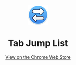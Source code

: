 <p align="center">
    <img src="https://raw.githubusercontent.com/kevincardona/tab-jump-list/main/images/icon-128.png" width="64" height="64"/>
</p>
<h1 align="center">Tab Jump List</h1>

<p align="center">
    <a href="https://chromewebstore.google.com/detail/tab-jump-list/nnapnfncappchlpljclhpeeadedpnece">View on the Chrome Web Store</a>
</p>

